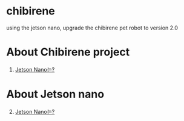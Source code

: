 # chibirene
using the jetson nano, upgrade the chibirene pet robot to version 2.0

# About Chibirene project
1. [Jetson Nano는? ](https://github.com/Jeonda/chibirene/wiki/chibirene)


# About Jetson nano
2. [Jetson Nano는? ](https://github.com/Jeonda/chibirene/wiki/Jeton-nano)

